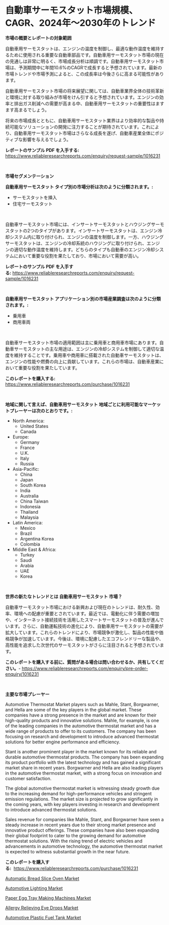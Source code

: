<p><h1>自動車サーモスタット市場規模、CAGR、2024年〜2030年のトレンド</h1></p><p><strong>市場の概要とレポートの対象範囲</strong></p>
<p><p>自動車用サーモスタットは、エンジンの温度を制御し、最適な動作温度を維持するために使用される重要な自動車部品です。自動車用サーモスタット市場の現在の見通しは非常に明るく、市場成長分析は順調です。自動車用サーモスタット市場は、予測期間中に年間10.6%のCAGRで成長すると予想されています。最新の市場トレンドや市場予測によると、この成長率は今後さらに高まる可能性があります。</p><p>自動車用サーモスタット市場の将来展望に関しては、自動車業界全体の技術革新と環境に対する取り組みが市場をけん引すると予想されています。エンジンの効率と排出ガス削減への需要が高まる中、自動車用サーモスタットの重要性はますます高まるでしょう。</p><p>将来の市場成長とともに、自動車用サーモスタット業界はより効率的な製品や持続可能なソリューションの開発に注力することが期待されています。これにより、自動車用サーモスタット市場はさらなる成長を遂げ、自動車産業全体にポジティブな影響を与えるでしょう。</p></p>
<p><strong>レポートのサンプル PDF を入手する:</strong> <a href="https://www.reliableresearchreports.com/enquiry/request-sample/1016231">https://www.reliableresearchreports.com/enquiry/request-sample/1016231</a></p>
<p>&nbsp;</p>
<p><strong>市場セグメンテーション</strong></p>
<p><strong>自動車用サーモスタット タイプ別の市場分析は次のように分類されます。:</strong></p>
<p><ul><li>サーモスタットを挿入</li><li>住宅サーモスタット</li></ul></p>
<p>&nbsp;</p>
<p><p>自動車サーモスタット市場には、インサートサーモスタットとハウジングサーモスタットの2つのタイプがあります。インサートサーモスタットは、エンジン冷却システム内に取り付けられ、エンジンの温度を制御します。一方、ハウジングサーモスタットは、エンジンの冷却系統のハウジングに取り付けられ、エンジンの適切な動作温度を維持します。どちらのタイプも自動車のエンジン冷却システムにおいて重要な役割を果たしており、市場において需要が高い。</p></p>
<p><strong>レポートのサンプル PDF を入手する:</strong>&nbsp;<a href="https://www.reliableresearchreports.com/enquiry/request-sample/1016231">https://www.reliableresearchreports.com/enquiry/request-sample/1016231</a></p>
<p>&nbsp;</p>
<p><strong> 自動車用サーモスタット アプリケーション別の市場産業調査は次のように分類されます。:</strong></p>
<p><ul><li>乗用車</li><li>商用車両</li></ul></p>
<p>&nbsp;</p>
<p><p>自動車サーモスタット市場の適用範囲は主に乗用車と商用車市場にあります。自動車サーモスタットの主な用途は、エンジンの冷却システムを制御して適切な温度を維持することです。乗用車や商用車に搭載された自動車サーモスタットは、エンジンの性能や燃費の向上に貢献しています。これらの市場は、自動車産業において重要な役割を果たしています。</p></p>
<p><strong>このレポートを購入する:</strong>&nbsp; <a href="https://www.reliableresearchreports.com/purchase/1016231">https://www.reliableresearchreports.com/purchase/1016231</a></p>
<p>&nbsp;</p>
<p><strong>地域に関して言えば、自動車用サーモスタット 地域ごとに利用可能なマーケットプレーヤーは次のとおりです。:</strong></p>
<p><ul>
    <li>
        North America:
        <ul>
            <li>United States</li>
            <li>Canada</li>
        </ul>
    </li>
    <li>
        Europe:
        <ul>
            <li>Germany</li>
            <li>France</li>
            <li>U.K.</li>
            <li>Italy</li>
            <li>Russia</li>
        </ul>
    </li>
    <li>
        Asia-Pacific:
        <ul>
            <li>China</li>
            <li>Japan</li>
            <li>South Korea</li>
            <li>India</li>
            <li>Australia</li>
            <li>China Taiwan</li>
            <li>Indonesia</li>
            <li>Thailand</li>
            <li>Malaysia</li>
        </ul>
    </li>
    <li>
        Latin America:
        <ul>
            <li>Mexico</li>
            <li>Brazil</li>
            <li>Argentina Korea</li>
            <li>Colombia</li>
        </ul>
    </li>
    <li>
        Middle East & Africa:
        <ul>
            <li>Turkey</li>
            <li>Saudi</li>
            <li>Arabia</li>
            <li>UAE</li>
            <li>Korea</li>
        </ul>
    </li>
    </ul></p>
<p>&nbsp;</p>
<p><strong>世界の新たなトレンドとは 自動車用サーモスタット 市場？</strong></p>
<p><p>自動車サーモスタット市場における新興および現在のトレンドは、耐久性、効率、環境への配慮が重要とされています。最近では、電動化に伴う需要の増加や、インターネット接続技術を活用したスマートサーモスタットの普及が進んでいます。さらに、自動運転技術の進化により、自動車用サーモスタットの需要が拡大しています。これらのトレンドにより、市場競争が激化し、製品の性能や価格競争が加速しています。今後は、環境に配慮したエコフレンドリーな製品や、高性能を追求した次世代のサーモスタットがさらに注目されると予想されています。</p></p>
<p><strong>このレポートを購入する前に、質問がある場合は問い合わせるか、共有してください。</strong>- <a href="https://www.reliableresearchreports.com/enquiry/pre-order-enquiry/1016231">https://www.reliableresearchreports.com/enquiry/pre-order-enquiry/1016231</a></p>
<p>&nbsp;</p>
<p><strong>主要な市場プレーヤー</strong></p>
<p><p>Automotive Thermostat Market players such as Mahle, Stant, Borgwarner, and Hella are some of the key players in the global market. These companies have a strong presence in the market and are known for their high-quality products and innovative solutions. Mahle, for example, is one of the leading companies in the automotive thermostat market and has a wide range of products to offer to its customers. The company has been focusing on research and development to introduce advanced thermostat solutions for better engine performance and efficiency.</p><p>Stant is another prominent player in the market known for its reliable and durable automotive thermostat products. The company has been expanding its product portfolio with the latest technology and has gained a significant market share in recent years. Borgwarner and Hella are also leading players in the automotive thermostat market, with a strong focus on innovation and customer satisfaction.</p><p>The global automotive thermostat market is witnessing steady growth due to the increasing demand for high-performance vehicles and stringent emission regulations. The market size is projected to grow significantly in the coming years, with key players investing in research and development to introduce advanced thermostat solutions.</p><p>Sales revenue for companies like Mahle, Stant, and Borgwarner have seen a steady increase in recent years due to their strong market presence and innovative product offerings. These companies have also been expanding their global footprint to cater to the growing demand for automotive thermostat solutions. With the rising trend of electric vehicles and advancements in automotive technology, the automotive thermostat market is expected to witness substantial growth in the near future.</p></p>
<p><strong>このレポートを購入する:</strong>&nbsp;&nbsp;<a href="https://www.reliableresearchreports.com/purchase/1016231">https://www.reliableresearchreports.com/purchase/1016231</a></p>
<p><p><a href="https://meowing-lemming-dd3.notion.site/Automatic-Bread-Slice-Oven-Market-Research-Report-The-Key-To-Successful-Business-Strategy-Forecaste-d36fe16196cf4e0cb7e8e90a38b62140">Automatic Bread Slice Oven Market</a></p><p><a href="https://github.com/luckyshygirl/Market-Research-Report-List-3/blob/main/automotive-lighting-market.md">Automotive Lighting Market</a></p><p><a href="https://view.publitas.com/reportprime-1/paper-egg-tray-making-machines-market-size-evaluating-its-market-trends-growth-and-projections-2023-2030/">Paper Egg Tray Making Machines Market</a></p><p><a href="https://view.publitas.com/reportprime-1/allergy-relieving-eye-drops-market-dynamics-2023-2030-also-about-its-market-trends-projections-and-opportunities/">Allergy Relieving Eye Drops Market</a></p><p><a href="https://github.com/markusgodoy/Market-Research-Report-List-2/blob/main/automotive-plastic-fuel-tank-market.md">Automotive Plastic Fuel Tank Market</a></p></p>